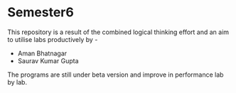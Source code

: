 # Semester6

This repository is a result of the combined logical thinking effort and an aim to utilise labs productively by - 
- Aman Bhatnagar
- Saurav Kumar Gupta

The programs are still under beta version and improve in performance lab by lab.
